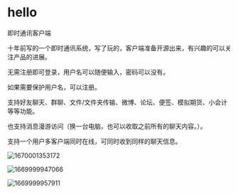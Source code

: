 # hello
即时通讯客户端

十年前写的一个即时通讯系统，写了玩的，客户端准备开源出来，有兴趣的可以关注产品的进展。

无需注册即可登录，用户名可以随便输入，密码可以没有。

如果需要保护用户名，可以注册。

支持好友聊天、群聊、文件/文件夹传输、微博、论坛、便签、模拟期货、小会计等等功能。

也支持消息漫游访问（换一台电脑，也可以收取之前所有的聊天内容。）。

支持一个用户多客户端同时在线，可同时收到同样的聊天信息。

![1670001353172](https://user-images.githubusercontent.com/83346523/205348442-10036a15-18a0-4f0f-8aab-ca9e696df99d.jpg)

![1669999947066](https://user-images.githubusercontent.com/83346523/205344219-441cf64a-0bac-4104-ba6b-eb306b885fae.jpg)

![1669999957911](https://user-images.githubusercontent.com/83346523/205344260-8885d30a-88a4-4411-937b-32d45f0d05d8.jpg)
